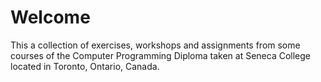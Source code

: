# Welcome

This a collection of exercises, workshops and assignments from some courses of the Computer Programming Diploma taken at Seneca College located in Toronto, Ontario, Canada.
